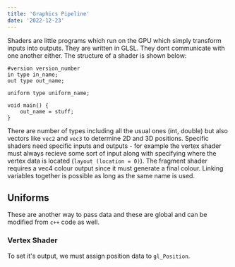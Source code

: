 ```yaml
---
title: 'Graphics Pipeline'
date: '2022-12-23'
---
```


Shaders are little programs which run on the GPU which simply transform inputs into outputs. They are written in GLSL. They dont communicate with one another either. The structure of a shader is shown below:
```
#version version_number
in type in_name;
out type out_name;

uniform type uniform_name;

void main() {
	out_name = stuff;
}
```
There are number of types including all the usual ones (int, double) but also vectors like `vec2` and `vec3` to determine 2D and 3D positions. Specific shaders need specific inputs and outputs - for example the vertex shader must always recieve some sort of input along with specifying where the vertex data is located (`layout (location = 0)`). The fragment shader requires a vec4 colour output since it must generate a final colour. Linking variables together is possible as long as the same name is used.

## Uniforms
These are another way to pass data and these are global and can be modified from `c++` code as well. 

### Vertex Shader
To set it's output, we must assign position data to `gl_Position`.